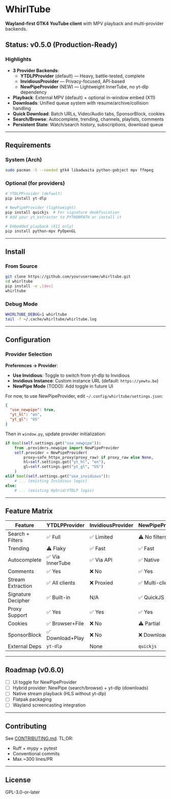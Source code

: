 # WhirlTube

**Wayland-first GTK4 YouTube client** with MPV playback and multi-provider backends.

## Status: v0.5.0 (Production-Ready)

### Highlights
- **3 Provider Backends**:
  - **YTDLPProvider** (default) — Heavy, battle-tested, complete
  - **InvidiousProvider** — Privacy-focused, API-based
  - **NewPipeProvider** (NEW) — Lightweight InnerTube, no yt-dlp dependency
- **Playback**: External MPV (default) + optional in-window embed (X11)
- **Downloads**: Unified queue system with resume/archive/collision handling
- **Quick Download**: Batch URLs, Video/Audio tabs, SponsorBlock, cookies
- **Search/Browse**: Autocomplete, trending, channels, playlists, comments
- **Persistent State**: Watch/search history, subscriptions, download queue

---

## Requirements

### System (Arch)
```bash
sudo pacman -S --needed gtk4 libadwaita python-gobject mpv ffmpeg
```

### Optional (for providers)
```bash
# YTDLPProvider (default)
pip install yt-dlp

# NewPipeProvider (lightweight)
pip install quickjs  # For signature deobfuscation
# Add your yt_extractor to PYTHONPATH or install it

# Embedded playback (X11 only)
pip install python-mpv PyOpenGL
```

---

## Install

### From Source
```bash
git clone https://github.com/yourusername/whirltube.git
cd whirltube
pip install -e .[dev]
whirltube
```

### Debug Mode
```bash
WHIRLTUBE_DEBUG=1 whirltube
tail -f ~/.cache/whirltube/whirltube.log
```

---

## Configuration

### Provider Selection
**Preferences → Provider**:
- **Use Invidious**: Toggle to switch from yt-dlp to Invidious
- **Invidious Instance**: Custom instance URL (default: `https://yewtu.be`)
- **NewPipe Mode** (TODO): Add toggle in future UI

For now, to use NewPipeProvider, edit `~/.config/whirltube/settings.json`:
```json
{
  "use_newpipe": true,
  "yt_hl": "en",
  "yt_gl": "US"
}
```

Then in `window.py`, update provider initialization:
```python
if bool(self.settings.get("use_newpipe")):
    from .providers.newpipe import NewPipeProvider
    self.provider = NewPipeProvider(
        proxy=safe_httpx_proxy(proxy_raw) if proxy_raw else None,
        hl=self.settings.get("yt_hl", "en"),
        gl=self.settings.get("yt_gl", "US")
    )
elif bool(self.settings.get("use_invidious")):
    # ... (existing Invidious logic)
else:
    # ... (existing Hybrid/YTDLP logic)
```

---

## Feature Matrix

| Feature | YTDLPProvider | InvidiousProvider | NewPipeProvider |
|---------|---------------|-------------------|-----------------|
| Search + Filters | ✅ Full | ✅ Limited | ⚠️ No filters |
| Trending | ⚠️ Flaky | ✅ Fast | ✅ Fast |
| Autocomplete | ✅ Via InnerTube | ✅ Via API | ✅ Native |
| Comments | ✅ Yes | ❌ No | ✅ Yes |
| Stream Extraction | ✅ All clients | ❌ Proxied | ✅ Multi-client |
| Signature Decipher | ✅ Built-in | N/A | ✅ QuickJS |
| Proxy Support | ✅ Yes | ✅ Yes | ✅ Yes |
| Cookies | ✅ Browser+File | ❌ No | ⚠️ Partial |
| SponsorBlock | ✅ Download+Play | ❌ No | ❌ Download only |
| External Deps | `yt-dlp` | None | `quickjs` |

---

## Roadmap (v0.6.0)

- [ ] UI toggle for NewPipeProvider
- [ ] Hybrid provider: NewPipe (search/browse) + yt-dlp (downloads)
- [ ] Native stream playback (HLS without yt-dlp)
- [ ] Flatpak packaging
- [ ] Wayland screencasting integration

---

## Contributing

See [CONTRIBUTING.md](CONTRIBUTING.md). TL;DR:
- Ruff + mypy + pytest
- Conventional commits
- Max ~300 lines/PR

---

## License

GPL-3.0-or-later
